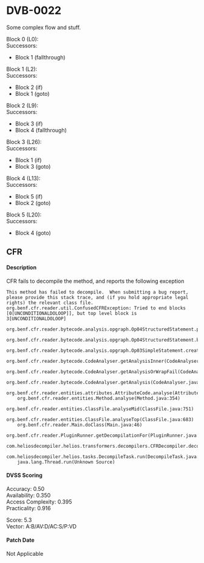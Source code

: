 # DVB-0022
Some complex flow and stuff.  
  
Block 0 (L0):  
Successors:
* Block 1 (fallthrough)  
  
Block 1 (L2):  
Successors:
* Block 2 (if)  
* Block 1 (goto)  
  
Block 2 (L9):  
Successors:
* Block 3 (if)  
* Block 4 (fallthrough)  
  
Block 3 (L26):  
Successors:
* Block 1 (if)  
* Block 3 (goto)  
  
Block 4 (L13):  
Successors:
* Block 5 (if)  
* Block 2 (goto)  
  
Block 5 (L20):  
Successors:
* Block 4 (goto)    
  
##  CFR
#### Description
CFR fails to decompile the method, and reports the following exception
```
This method has failed to decompile.  When submitting a bug report, please provide this stack trace, and (if you hold appropriate legal rights) the relevant class file.
org.benf.cfr.reader.util.ConfusedCFRException: Tried to end blocks [0[UNCONDITIONALDOLOOP]], but top level block is 3[UNCONDITIONALDOLOOP]
    org.benf.cfr.reader.bytecode.analysis.opgraph.Op04StructuredStatement.processEndingBlocks(Op04StructuredStatement.java:394)
    org.benf.cfr.reader.bytecode.analysis.opgraph.Op04StructuredStatement.buildNestedBlocks(Op04StructuredStatement.java:446)
    org.benf.cfr.reader.bytecode.analysis.opgraph.Op03SimpleStatement.createInitialStructuredBlock(Op03SimpleStatement.java:2869)
    org.benf.cfr.reader.bytecode.CodeAnalyser.getAnalysisInner(CodeAnalyser.java:817)
    org.benf.cfr.reader.bytecode.CodeAnalyser.getAnalysisOrWrapFail(CodeAnalyser.java:220)
    org.benf.cfr.reader.bytecode.CodeAnalyser.getAnalysis(CodeAnalyser.java:165)
    org.benf.cfr.reader.entities.attributes.AttributeCode.analyse(AttributeCode.java:91)
    org.benf.cfr.reader.entities.Method.analyse(Method.java:354)
    org.benf.cfr.reader.entities.ClassFile.analyseMid(ClassFile.java:751)
    org.benf.cfr.reader.entities.ClassFile.analyseTop(ClassFile.java:683)
    org.benf.cfr.reader.Main.doClass(Main.java:46)
    org.benf.cfr.reader.PluginRunner.getDecompilationFor(PluginRunner.java:104)
    com.heliosdecompiler.helios.transformers.decompilers.CFRDecompiler.decompile(CFRDecompiler.java:59)
    com.heliosdecompiler.helios.tasks.DecompileTask.run(DecompileTask.java:103)
    java.lang.Thread.run(Unknown Source)
```
#### DVSS Scoring
Accuracy: 0.50  
Availability: 0.350  
Access Complexity: 0.395  
Practicality: 0.916  
  
Score: 5.3  
Vector: A:B/AV:D/AC:S/P:VD  
  
#### Patch Date
Not Applicable


